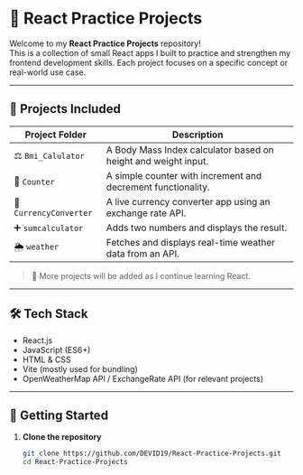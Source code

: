 # 🚀 React Practice Projects

Welcome to my **React Practice Projects** repository!  
This is a collection of small React apps I built to practice and strengthen my frontend development skills. Each project focuses on a specific concept or real-world use case.

---

## 📁 Projects Included

| Project Folder        | Description                                                  |
|------------------------|--------------------------------------------------------------|
| ⚖️ `Bmi_Calulator`       | A Body Mass Index calculator based on height and weight input. |
| 🔁 `Counter`             | A simple counter with increment and decrement functionality.  |
| 💱 `CurrencyConverter`   | A live currency converter app using an exchange rate API.      |
| ➕ `sumcalculator`       | Adds two numbers and displays the result.                     |
| 🌦️ `weather`            | Fetches and displays real-time weather data from an API.       |

> 📌 More projects will be added as I continue learning React.

---

## 🛠️ Tech Stack

- React.js
- JavaScript (ES6+)
- HTML & CSS
- Vite (mostly used for bundling)
- OpenWeatherMap API / ExchangeRate API (for relevant projects)

---

## 🚀 Getting Started

1. **Clone the repository**
   ```bash
   git clone https://github.com/DEVID19/React-Practice-Projects.git
   cd React-Practice-Projects


